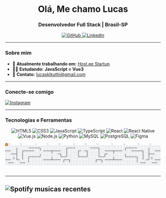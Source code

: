 <h1 align="center">Olá, Me chamo Lucas</h1>
<h3 align="center">Desenvolvedor Full Stack | Brasil-SP</h3>

<p align="center">
  <a href="https://github.com/LucasKikuthi">
    <img src="https://img.shields.io/badge/-GitHub-333333?style=for-the-badge&logo=github&logoColor=white" alt="GitHub"/>
  </a>
  <a href="https://www.linkedin.com/in/lucaskikuthi">
    <img src="https://img.shields.io/badge/-LinkedIn-0077b5?style=for-the-badge&logo=linkedin&logoColor=white" alt="LinkedIn"/>
  </a>
</p>

---

### Sobre mim
- 🌱 **Atualmente trabalhando em:** [Host.ee Startup](https://hosteestartup.com.br/)
- 👨‍💻 **Estudando:** **JavaScript** e **Vue3**
- 📧 **Contato:** [lucaskikuthi@gmail.com](mailto:lucaskikuthi@gmail.com)

---

### Conecte-se comigo
<p align="left">
  <a href="https://instagram.com/ylucassx" target="blank">
    <img src="https://img.shields.io/badge/-Instagram-E4405F?style=for-the-badge&logo=instagram&logoColor=white" alt="Instagram"/>
  </a>
</p>

---

### Tecnologias e Ferramentas
<p align="center">
  <img src="https://img.shields.io/badge/HTML5-E34F26?style=for-the-badge&logo=html5&logoColor=white" alt="HTML5"/>
  <img src="https://img.shields.io/badge/CSS3-1572B6?style=for-the-badge&logo=css3&logoColor=white" alt="CSS3"/>
  <img src="https://img.shields.io/badge/JavaScript-F7DF1E?style=for-the-badge&logo=javascript&logoColor=black" alt="JavaScript"/>
  <img src="https://img.shields.io/badge/TypeScript-3178C6?style=for-the-badge&logo=typescript&logoColor=white" alt="TypeScript"/>
  <img src="https://img.shields.io/badge/React-61DAFB?style=for-the-badge&logo=react&logoColor=black" alt="React"/>
  <img src="https://img.shields.io/badge/React_Native-61DAFB?style=for-the-badge&logo=react&logoColor=black" alt="React Native"/>
  <img src="https://img.shields.io/badge/Vue.js-42B883?style=for-the-badge&logo=vue.js&logoColor=white" alt="Vue.js"/>
  <img src="https://img.shields.io/badge/Node.js-339933?style=for-the-badge&logo=node.js&logoColor=white" alt="Node.js"/>
  <img src="https://img.shields.io/badge/Python-3776AB?style=for-the-badge&logo=python&logoColor=white" alt="Python"/>
  <img src="https://img.shields.io/badge/MySQL-4479A1?style=for-the-badge&logo=mysql&logoColor=white" alt="MySQL"/>
  <img src="https://img.shields.io/badge/PostgreSQL-336791?style=for-the-badge&logo=postgresql&logoColor=white" alt="PostgreSQL"/>
  <img src="https://img.shields.io/badge/Figma-F24E1E?style=for-the-badge&logo=figma&logoColor=white" alt="Figma"/>
</p>

<picture>
 <source media="(prefers-color-scheme: dark)" srcset="https://raw.githubusercontent.com/lukikuthi/lukikuthi/output/pacman-contribution-graph-dark.svg">
  <source media="(prefers-color-scheme: light)" srcset="https://raw.githubusercontent.com/lukikuthi/lukikuthi/output/pacman-contribution-graph.svg">
  <img alt="pacman contribution graph" src="https://raw.githubusercontent.com/lukikuthi/lukikuthi/output/pacman-contribution-graph.svg">
</picture>

###
---
![Spotify musicas recentes](https://spotify-recently-played-readme.vercel.app/api?user=31df4f7cpxjy6n5jb46vi5z4n3bu)
---

